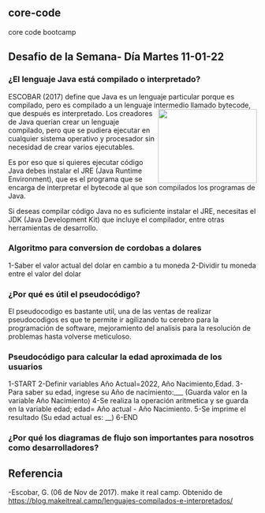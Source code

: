 ## core-code
core code bootcamp
## Desafio de la Semana- Día Martes 11-01-22
### ¿El lenguaje Java está compilado o interpretado?
<p> ESCOBAR (2017) define que Java es un lenguaje particular porque es compilado, pero es compilado a un lenguaje intermedio llamado bytecode, que después es interpretado. <img src="https://cdn.worldvectorlogo.com/logos/java.svg" width="200" height="150" align="right" />
  Los creadores de Java querían crear un lenguaje compilado, pero que se pudiera ejecutar en cualquier sistema operativo y procesador sin necesidad de crear varios ejecutables.
                                                                               
Es por eso que si quieres ejecutar código Java debes instalar el JRE (Java Runtime Environment), que es el programa que se encarga de interpretar el bytecode al que son compilados los programas de Java.

Si deseas compilar código Java no es suficiente instalar el JRE, necesitas el JDK (Java Development Kit) que incluye el compilador, entre otras herramientas de desarrollo.</p>

### Algoritmo para conversion de cordobas a dolares
1-Saber el valor actual del dolar en cambio a tu moneda
2-Dividir tu moneda entre el valor del dolar

### ¿Por qué es útil el pseudocódigo?
El pseudocodigo es bastante util, una de las ventas de realizar pseudocodigos es que te permite ir agilizando tu cerebro para la programación de software,
mejoramiento del analisis para la resolución de problemas hasta volverse meticuloso.

### Pseudocódigo para calcular la edad aproximada de los usuarios
1-START
2-Definir variables Año Actual=2022, Año Nacimiento,Edad.
3-Para saber su edad, ingrese su Año de nacimiento:___ (Guarda valor en la variable Año Nacimiento)
4-Se realiza la operación aritmetica y se guarda en la variable edad; edad= Año actual - Año Nacimiento.
5-Se imprime el resultado (Su edad actual es: __)
6-END

### ¿Por qué los diagramas de flujo son importantes para nosotros como desarrolladores?

  ## Referencia
  -Escobar, G. (06 de Nov de 2017). make it real camp. Obtenido de https://blog.makeitreal.camp/lenguajes-compilados-e-interpretados/

